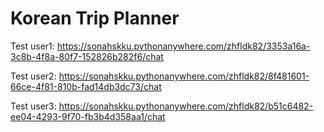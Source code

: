 # Korean Trip Planner

Test user1:
https://sonahskku.pythonanywhere.com/zhfldk82/3353a16a-3c8b-4f8a-80f7-152826b282f6/chat

Test user2:
https://sonahskku.pythonanywhere.com/zhfldk82/8f481601-66ce-4f81-810b-fad14db3dc73/chat

Test user3:
https://sonahskku.pythonanywhere.com/zhfldk82/b51c6482-ee04-4293-9f70-fb3b4d358aa1/chat
